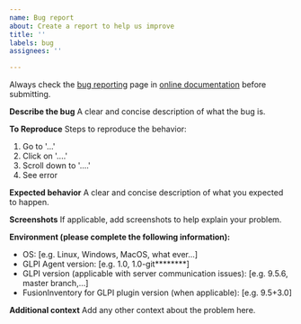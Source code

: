 ```yaml
---
name: Bug report
about: Create a report to help us improve
title: ''
labels: bug
assignees: ''

---
```


Always check the [bug reporting](https://glpi-agent.readthedocs.io/en/latest/bug-reporting.html) page in [online documentation](https://glpi-agent.readthedocs.io/en/latest/) before submitting.

**Describe the bug**
A clear and concise description of what the bug is.

**To Reproduce**
Steps to reproduce the behavior:
1. Go to '...'
2. Click on '....'
3. Scroll down to '....'
4. See error

**Expected behavior**
A clear and concise description of what you expected to happen.

**Screenshots**
If applicable, add screenshots to help explain your problem.

**Environment (please complete the following information):**
 - OS: [e.g. Linux, Windows, MacOS, what ever...]
 - GLPI Agent version: [e.g. 1.0, 1.0-git********]
 - GLPI version (applicable with server communication issues): [e.g. 9.5.6, master branch,...]
 - FusionInventory for GLPI plugin version (when applicable): [e.g. 9.5+3.0]

**Additional context**
Add any other context about the problem here.
